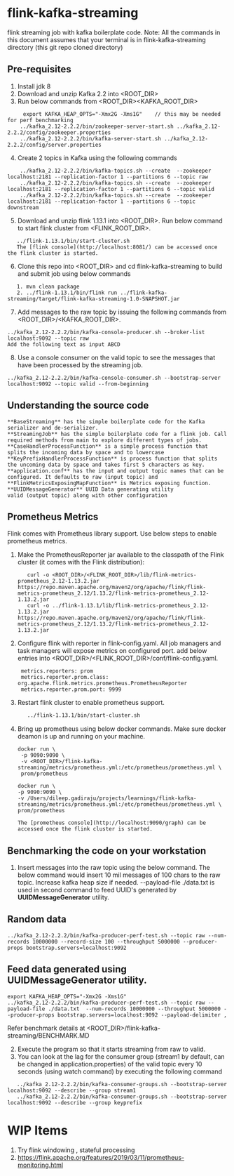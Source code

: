 # flink-kafka-streaming

flink streaming job with kafka boilerplate code.
Note: All the commands in this document assumes that your terminal is in flink-kafka-streaming directory (this git repo cloned directory) 

## Pre-requisites

1. Install jdk 8
2. Download and unzip Kafka 2.2 into <ROOT_DIR>
3. Run below commands from <ROOT_DIR>\<KAFKA_ROOT_DIR>

```
     export KAFKA_HEAP_OPTS="-Xmx2G -Xms1G"    // this may be needed for perf benchmarking
    ../kafka_2.12-2.2.2/bin/zookeeper-server-start.sh ../kafka_2.12-2.2.2/config/zookeeper.properties
    ../kafka_2.12-2.2.2/bin/kafka-server-start.sh ../kafka_2.12-2.2.2/config/server.properties
```

4. Create 2 topics in Kafka using the following commands

```
    ../kafka_2.12-2.2.2/bin/kafka-topics.sh --create  --zookeeper localhost:2181 --replication-factor 1 --partitions 6 --topic raw
    ../kafka_2.12-2.2.2/bin/kafka-topics.sh --create  --zookeeper localhost:2181 --replication-factor 1 --partitions 6 --topic valid
    ../kafka_2.12-2.2.2/bin/kafka-topics.sh --create  --zookeeper localhost:2181 --replication-factor 1 --partitions 6 --topic downstream
```

5. Download and unzip flink 1.13.1 into <ROOT_DIR>. Run below command to start flink cluster from <FLINK_ROOT_DIR>.
```
   ../flink-1.13.1/bin/start-cluster.sh
   The [flink console](http://localhost:8081/) can be accessed once the flink cluster is started.
```

6. Clone this repo into <ROOT_DIR> and cd flink-kafka-streaming to build and submit job using below commands
```
   1. mvn clean package
   2. ../flink-1.13.1/bin/flink run ../flink-kafka-streaming/target/flink-kafka-streaming-1.0-SNAPSHOT.jar
```

7. Add messages to the raw topic by issuing the following commands from <ROOT_DIR>/<KAFKA_ROOT_DIR>.

```
../kafka_2.12-2.2.2/bin/kafka-console-producer.sh --broker-list localhost:9092 --topic raw
Add the following text as input ABCD
```

8. Use a console consumer on the valid topic to see the messages that have been processed by the streaming job.

```
../kafka_2.12-2.2.2/bin/kafka-console-consumer.sh --bootstrap-server localhost:9092 --topic valid --from-beginning
```

## Understanding the source code

```
**BaseStreaming** has the simple boilerplate code for the Kafka serializer and de-serializer.  
**StreamingJob** has the simple boilerplate code for a flink job. Call required methods from main to explore different types of jobs.
**CaseHandlerProcessFunction** is a simple process function that splits the incoming data by space and to lowercase
**KeyPrefixHandlerProcessFunction** is process function that splits the uncoming data by space and takes first 5 characters as key.
**application.conf** has the input and output topic names that can be configured. It defaults to raw (input topic) and
**FlinkMetricsExposingMapFunction** is Metrics exposing function.
**UUIDMessageGenerator** UUID Data generating utility
valid (output topic) along with other configuration

```

## Prometheus Metrics
Flink comes with Prometheus library support. Use below steps to enable prometheus metrics.

1. Make the PrometheusReporter jar available to the classpath of the Flink cluster (it comes with the Flink distribution):
   ```
      curl -o <ROOT_DIR>/<FLINK_ROOT_DIR>/lib/flink-metrics-prometheus_2.12-1.13.2.jar https://repo.maven.apache.org/maven2/org/apache/flink/flink-metrics-prometheus_2.12/1.13.2/flink-metrics-prometheus_2.12-1.13.2.jar
      curl -o ../flink-1.13.1/lib/flink-metrics-prometheus_2.12-1.13.2.jar https://repo.maven.apache.org/maven2/org/apache/flink/flink-metrics-prometheus_2.12/1.13.2/flink-metrics-prometheus_2.12-1.13.2.jar
   ```

2. Configure flink with reporter in flink-config.yaml. All job managers and task managers will expose metrics on configured port.
   add below entries into <ROOT_DIR>/<FLINK_ROOT_DIR>/conf/flink-config.yaml.
   
   ```
    metrics.reporters: prom
    metrics.reporter.prom.class: org.apache.flink.metrics.prometheus.PrometheusReporter
    metrics.reporter.prom.port: 9999
   ```
   
3. Restart flink cluster to enable prometheus support.
   ```../flink-1.13.1/bin/stop-cluster.sh
      ../flink-1.13.1/bin/start-cluster.sh
   ```
4. Bring up prometheus using below docker commands. Make sure docker deamon is up and running on your machine.

   ```
   docker run \
    -p 9090:9090 \
    -v <ROOT_DIR>/flink-kafka-streaming/metrics/prometheus.yml:/etc/prometheus/prometheus.yml \
    prom/prometheus
    ```
   
      ```
   docker run \
    -p 9090:9090 \
    -v /Users/dileep.gadiraju/projects/learnings/flink-kafka-streaming/metrics/prometheus.yml:/etc/prometheus/prometheus.yml \
    prom/prometheus
    ```
   ```The [prometheus console](http://localhost:9090/graph) can be accessed once the flink cluster is started.```

## Benchmarking the code on your workstation

1. Insert messages into the raw topic using the below command. The below command would insert 10 mil messages of 100
   chars to the raw topic. Increase kafka heap size if needed.
   --payload-file ./data.txt is used in second command to feed UUID's generated by **UUIDMessageGenerator** utility.

## Random data
```
../kafka_2.12-2.2.2/bin/kafka-producer-perf-test.sh --topic raw --num-records 10000000 --record-size 100 --throughput 5000000 --producer-props bootstrap.servers=localhost:9092
```
## Feed data generated using UUIDMessageGenerator utility.

```
export KAFKA_HEAP_OPTS="-Xmx2G -Xms1G"
../kafka_2.12-2.2.2/bin/kafka-producer-perf-test.sh --topic raw --payload-file ./data.txt  --num-records 10000000 --throughput 5000000 --producer-props bootstrap.servers=localhost:9092 --payload-delimiter ,  
```

Refer benchmark details at <ROOT_DIR>/flink-kafka-streaming/BENCHMARK.MD

2. Execute the program so that it starts streaming from raw to valid.
3. You can look at the lag for the consumer group (stream1 by default, can be changed in application.properties) of the
   valid topic every 10 seconds (using watch command) by executing the following command

```
   ../kafka_2.12-2.2.2/bin/kafka-consumer-groups.sh --bootstrap-server localhost:9092 --describe --group stream1
   ../kafka_2.12-2.2.2/bin/kafka-consumer-groups.sh --bootstrap-server localhost:9092 --describe --group keyprefix
```


# WIP Items
1. Try flink windowing , stateful processing
2. https://flink.apache.org/features/2019/03/11/prometheus-monitoring.html